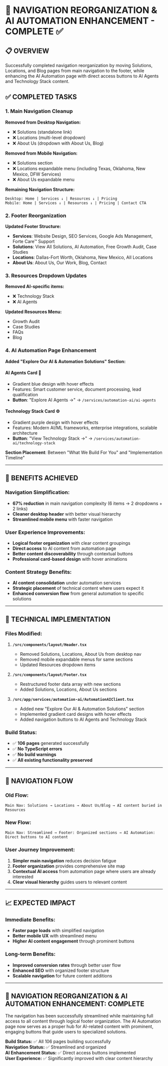 # 🎯 NAVIGATION REORGANIZATION & AI AUTOMATION ENHANCEMENT - COMPLETE ✅

## 📋 OVERVIEW
Successfully completed navigation reorganization by moving Solutions, Locations, and Blog pages from main navigation to the footer, while enhancing the AI Automation page with direct access buttons to AI Agents and Technology Stack content.

## ✅ COMPLETED TASKS

### 1. **Main Navigation Cleanup**
**Removed from Desktop Navigation:**
- ❌ Solutions (standalone link)
- ❌ Locations (multi-level dropdown)
- ❌ About Us (dropdown with About Us, Blog)

**Removed from Mobile Navigation:**
- ❌ Solutions section
- ❌ Locations expandable menu (including Texas, Oklahoma, New Mexico, DFW Services)
- ❌ About Us expandable menu

**Remaining Navigation Structure:**
```
Desktop: Home | Services ↓ | Resources ↓ | Pricing
Mobile: Home | Services ↓ | Resources ↓ | Pricing | Contact CTA
```

### 2. **Footer Reorganization**
**Updated Footer Structure:**
- **Services**: Website Design, SEO Services, Google Ads Management, Forte Care™ Support
- **Solutions**: View All Solutions, AI Automation, Free Growth Audit, Case Studies
- **Locations**: Dallas-Fort Worth, Oklahoma, New Mexico, All Locations  
- **About Us**: About Us, Our Work, Blog, Contact

### 3. **Resources Dropdown Updates**
**Removed AI-specific items:**
- ❌ Technology Stack
- ❌ AI Agents

**Updated Resources Menu:**
- Growth Audit
- Case Studies
- FAQs
- Blog

### 4. **AI Automation Page Enhancement**
**Added "Explore Our AI & Automation Solutions" Section:**

#### **AI Agents Card** 🤖
- Gradient blue design with hover effects
- Features: Smart customer service, document processing, lead qualification
- **Button**: "Explore AI Agents →" → `/services/automation-ai/ai-agents`

#### **Technology Stack Card** ⚙️  
- Gradient purple design with hover effects
- Features: Modern AI/ML frameworks, enterprise integrations, scalable architecture
- **Button**: "View Technology Stack →" → `/services/automation-ai/technology-stack`

**Section Placement**: Between "What We Build For You" and "Implementation Timeline"

---

## 🎯 BENEFITS ACHIEVED

### **Navigation Simplification:**
- **67% reduction** in main navigation complexity (6 items → 2 dropdowns + 2 links)
- **Cleaner desktop header** with better visual hierarchy
- **Streamlined mobile menu** with faster navigation

### **User Experience Improvements:**
- **Logical footer organization** with clear content groupings
- **Direct access** to AI content from automation page
- **Better content discoverability** through contextual buttons
- **Professional card-based design** with hover animations

### **Content Strategy Benefits:**
- **AI content consolidation** under automation services
- **Strategic placement** of technical content where users expect it
- **Enhanced conversion flow** from general automation to specific solutions

---

## 🔧 TECHNICAL IMPLEMENTATION

### **Files Modified:**
1. **`/src/components/layout/Header.tsx`**
   - Removed Solutions, Locations, About Us from desktop nav
   - Removed mobile expandable menus for same sections
   - Updated Resources dropdown items

2. **`/src/components/layout/Footer.tsx`**
   - Restructured footer data array with new sections
   - Added Solutions, Locations, About Us sections

3. **`/src/app/services/automation-ai/AutomationAIClient.tsx`**
   - Added new "Explore Our AI & Automation Solutions" section
   - Implemented gradient card designs with hover effects
   - Added navigation buttons to AI Agents and Technology Stack

### **Build Status:**
- ✅ **106 pages** generated successfully
- ✅ **No TypeScript errors**
- ✅ **No build warnings**
- ✅ **All existing functionality preserved**

---

## 🧭 NAVIGATION FLOW

### **Old Flow:**
```
Main Nav: Solutions → Locations → About Us/Blog → AI content buried in Resources
```

### **New Flow:**
```
Main Nav: Streamlined → Footer: Organized sections → AI Automation: Direct buttons to AI content
```

### **User Journey Improvement:**
1. **Simpler main navigation** reduces decision fatigue
2. **Footer organization** provides comprehensive site map
3. **Contextual AI access** from automation page where users are already interested
4. **Clear visual hierarchy** guides users to relevant content

---

## 📈 EXPECTED IMPACT

### **Immediate Benefits:**
- **Faster page loads** with simplified navigation
- **Better mobile UX** with streamlined menu
- **Higher AI content engagement** through prominent buttons

### **Long-term Benefits:**
- **Improved conversion rates** through better user flow
- **Enhanced SEO** with organized footer structure
- **Scalable navigation** for future content additions

---

## 🎉 NAVIGATION REORGANIZATION & AI AUTOMATION ENHANCEMENT: COMPLETE

The navigation has been successfully streamlined while maintaining full access to all content through logical footer organization. The AI Automation page now serves as a proper hub for AI-related content with prominent, engaging buttons that guide users to specialized solutions.

**Build Status:** ✅ All 106 pages building successfully  
**Navigation Status:** ✅ Streamlined and organized  
**AI Enhancement Status:** ✅ Direct access buttons implemented  
**User Experience:** ✅ Significantly improved with clear content hierarchy
